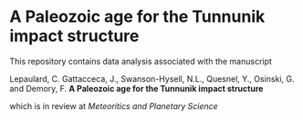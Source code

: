# A Paleozoic age for the Tunnunik impact structure

This repository contains data analysis associated with the manuscript 

Lepaulard, C. Gattacceca, J., Swanson-Hysell, N.L., Quesnel, Y., Osinski, G. and Demory, F. **A Paleozoic age for the Tunnunik impact structure** 

which is in review at *Meteoritics and Planetary Science*
